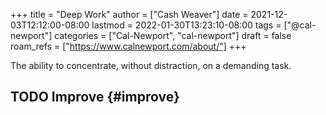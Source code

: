 +++
title = "Deep Work"
author = ["Cash Weaver"]
date = 2021-12-03T12:12:00-08:00
lastmod = 2022-01-30T13:23:10-08:00
tags = ["@cal-newport"]
categories = ["Cal-Newport", "cal-newport"]
draft = false
roam_refs = ["https://www.calnewport.com/about/"]
+++

The ability to concentrate, without distraction, on a demanding task.


## <span class="org-todo todo TODO">TODO</span> Improve {#improve}
